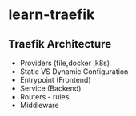 # learn-traefik

## Traefik Architecture
- Providers (file,docker ,k8s)
- Static VS Dynamic Configuration
- Entrypoint (Frontend)
- Service (Backend)
- Routers - rules
- Middleware
